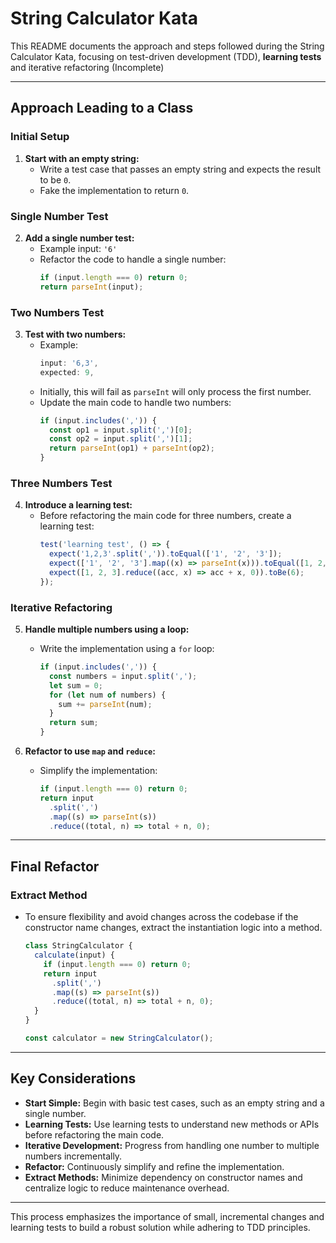 # String Calculator Kata

This README documents the approach and steps followed during the String Calculator Kata, focusing on test-driven development (TDD), **learning tests** and iterative refactoring (Incomplete)

---

## Approach Leading to a Class

### Initial Setup

1. **Start with an empty string:**
   - Write a test case that passes an empty string and expects the result to be `0`.
   - Fake the implementation to return `0`.

### Single Number Test

2. **Add a single number test:**
   - Example input: `'6'`
   - Refactor the code to handle a single number:
     ```javascript
     if (input.length === 0) return 0;
     return parseInt(input);
     ```

### Two Numbers Test

3. **Test with two numbers:**
   - Example:
     ```javascript
     input: '6,3',
     expected: 9,
     ```
   - Initially, this will fail as `parseInt` will only process the first number.
   - Update the main code to handle two numbers:
     ```javascript
     if (input.includes(',')) {
       const op1 = input.split(',')[0];
       const op2 = input.split(',')[1];
       return parseInt(op1) + parseInt(op2);
     }
     ```

### Three Numbers Test

4. **Introduce a learning test:**
   - Before refactoring the main code for three numbers, create a learning test:
     ```javascript
     test('learning test', () => {
       expect('1,2,3'.split(',')).toEqual(['1', '2', '3']);
       expect(['1', '2', '3'].map((x) => parseInt(x))).toEqual([1, 2, 3]);
       expect([1, 2, 3].reduce((acc, x) => acc + x, 0)).toBe(6);
     });
     ```

### Iterative Refactoring

5. **Handle multiple numbers using a loop:**

   - Write the implementation using a `for` loop:
     ```javascript
     if (input.includes(',')) {
       const numbers = input.split(',');
       let sum = 0;
       for (let num of numbers) {
         sum += parseInt(num);
       }
       return sum;
     }
     ```

6. **Refactor to use `map` and `reduce`:**
   - Simplify the implementation:
     ```javascript
     if (input.length === 0) return 0;
     return input
       .split(',')
       .map((s) => parseInt(s))
       .reduce((total, n) => total + n, 0);
     ```

---

## Final Refactor

### Extract Method

- To ensure flexibility and avoid changes across the codebase if the constructor name changes, extract the instantiation logic into a method.

  ```javascript
  class StringCalculator {
    calculate(input) {
      if (input.length === 0) return 0;
      return input
        .split(',')
        .map((s) => parseInt(s))
        .reduce((total, n) => total + n, 0);
    }
  }

  const calculator = new StringCalculator();
  ```

---

## Key Considerations

- **Start Simple:** Begin with basic test cases, such as an empty string and a single number.
- **Learning Tests:** Use learning tests to understand new methods or APIs before refactoring the main code.
- **Iterative Development:** Progress from handling one number to multiple numbers incrementally.
- **Refactor:** Continuously simplify and refine the implementation.
- **Extract Methods:** Minimize dependency on constructor names and centralize logic to reduce maintenance overhead.

---

This process emphasizes the importance of small, incremental changes and learning tests to build a robust solution while adhering to TDD principles.

